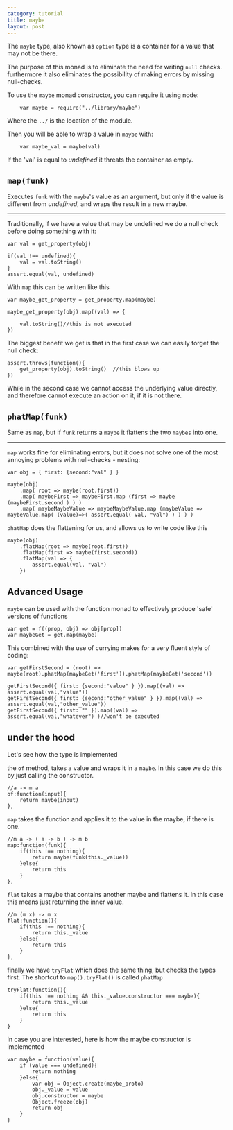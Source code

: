 ```yaml
---
category: tutorial
title: maybe
layout: post
---
```


The `maybe` type, also known as `option` type is a container for a value that may not be there. 

The purpose of this monad is to eliminate the need for writing `null` checks. furthermore it also eliminates the possibility of making errors by missing null-checks.

<!--more-->





To use the `maybe` monad constructor, you can require it using node:
		
		var maybe = require("../library/maybe")


Where the `../` is the location of the module.

Then you will be able to wrap a value in `maybe` with:

		var maybe_val = maybe(val)

If the 'val' is equal to *undefined* it threats the container as empty.


`map(funk)`
----
Executes `funk` with the `maybe`'s value as an argument, but only if the value is different from *undefined*, and wraps the result in a new maybe.

***



Traditionally, if we have a value that may be undefined we do a null check before doing something with it:



	
	var val = get_property(obj)
	
	if(val !== undefined){
		val = val.toString()
	}
	assert.equal(val, undefined) 

With `map` this can be written like this

 	var maybe_get_property = get_property.map(maybe)

	maybe_get_property(obj).map((val) => {

		val.toString()//this is not executed
	})

The biggest benefit we get is that in the first case we can easily forget the null check:
	
	assert.throws(function(){
		get_property(obj).toString()  //this blows up
	})

While in the second case we cannot access the underlying value directly, and therefore cannot execute an action on it, if it is not there.




`phatMap(funk)`
----

Same as `map`, but if `funk` returns a `maybe` it flattens the two `maybes` into one.

***




`map` works fine for eliminating errors, but it does not solve one of the most annoying problems with null-checks - nesting:

	var obj = { first: {second:"val" } }
	
	maybe(obj)
		.map( root => maybe(root.first))
		.map( maybeFirst => maybeFirst.map (first => maybe (maybeFirst.second ) ) ) 
		.map( maybeMaybeValue => maybeMaybeValue.map (maybeValue => maybeValue.map( (value)=>( assert.equal( val, "val") ) ) ) )

`phatMap` does the flattening for us, and allows us to write code like this

	maybe(obj)
		.flatMap(root => maybe(root.first))
		.flatMap(first => maybe(first.second))
		.flatMap(val => {
			assert.equal(val, "val")
		})




Advanced Usage
----



 `maybe` can be used with the function monad to effectively produce 'safe' versions of functions

	var get = f((prop, obj) => obj[prop])
	var maybeGet = get.map(maybe)

This combined with the use of currying makes for a very fluent style of coding:

	var getFirstSecond = (root) => maybe(root).phatMap(maybeGet('first')).phatMap(maybeGet('second'))
	
	getFirstSecond({ first: {second:"value" } }).map((val) => assert.equal(val,"value"))
	getFirstSecond({ first: {second:"other_value" } }).map((val) => assert.equal(val,"other_value"))
	getFirstSecond({ first: "" }).map((val) => assert.equal(val,"whatever") )//won't be executed 





under the hood
--------------
Let's see how the type is implemented







the `of` method, takes a value and wraps it in a `maybe`.
In this case we do this by just calling the constructor.

	//a -> m a
	of:function(input){
		return maybe(input)
	},

`map` takes the function and applies it to the value in the maybe, if there is one.

	//m a -> ( a -> b ) -> m b
	map:function(funk){
		if(this !== nothing){
			return maybe(funk(this._value))
		}else{	
			return this 
		}
	},

`flat` takes a maybe that contains another maybe and flattens it.
In this case this means just returning the inner value.

	//m (m x) -> m x
	flat:function(){
		if(this !== nothing){
			return this._value
		}else{
			return this
		}
	},

finally we have `tryFlat` which does the same thing, but checks the types first. The shortcut to `map().tryFlat()` is called `phatMap` 

	tryFlat:function(){
		if(this !== nothing && this._value.constructor === maybe){
			return this._value
		}else{
			return this
		}
	}
	


In case you are interested, here is how the maybe constructor is implemented


	var maybe = function(value){
		if (value === undefined){
			return nothing
		}else{
			var obj = Object.create(maybe_proto)
			obj._value = value
			obj.constructor = maybe
			Object.freeze(obj)
			return obj
		}
	}







